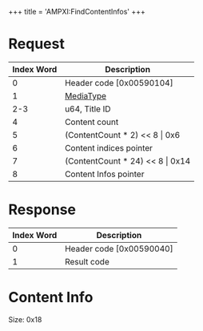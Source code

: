 +++
title = 'AMPXI:FindContentInfos'
+++

# Request

| Index Word | Description                                           |
|------------|-------------------------------------------------------|
| 0          | Header code \[0x00590104\]                            |
| 1          | [MediaType](Filesystem_services#mediatype "wikilink") |
| 2-3        | u64, Title ID                                         |
| 4          | Content count                                         |
| 5          | (ContentCount \* 2) \<\< 8 \| 0x6                     |
| 6          | Content indices pointer                               |
| 7          | (ContentCount \* 24) \<\< 8 \| 0x14                   |
| 8          | Content Infos pointer                                 |

# Response

| Index Word | Description                |
|------------|----------------------------|
| 0          | Header code \[0x00590040\] |
| 1          | Result code                |

# Content Info

Size: 0x18
